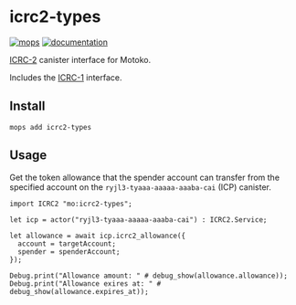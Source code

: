 # icrc2-types

[![mops](https://oknww-riaaa-aaaam-qaf6a-cai.raw.ic0.app/badge/mops/icrc2-types)](https://mops.one/icrc2-types)
[![documentation](https://oknww-riaaa-aaaam-qaf6a-cai.raw.ic0.app/badge/documentation/icrc2-types)](https://mops.one/icrc2-types/docs)

[ICRC-2](https://github.com/dfinity/ICRC-1/tree/main/standards/ICRC-2) canister interface for Motoko.

Includes the [ICRC-1](https://github.com/dfinity/ICRC-1/tree/main/standards/ICRC-1) interface.


## Install
```
mops add icrc2-types
```

## Usage

Get the token allowance that the spender account can transfer from the specified account on the `ryjl3-tyaaa-aaaaa-aaaba-cai` (ICP) canister.

```motoko
import ICRC2 "mo:icrc2-types";

let icp = actor("ryjl3-tyaaa-aaaaa-aaaba-cai") : ICRC2.Service;

let allowance = await icp.icrc2_allowance({
  account = targetAccount;
  spender = spenderAccount;
});

Debug.print("Allowance amount: " # debug_show(allowance.allowance));
Debug.print("Allowance exires at: " # debug_show(allowance.expires_at));
```